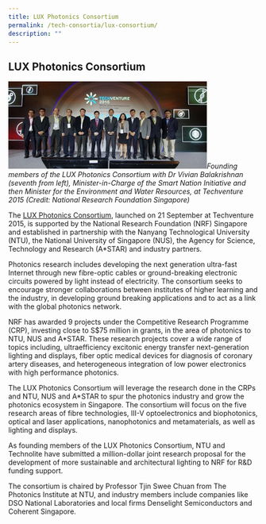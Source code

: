 ```yaml
---
title: LUX Photonics Consortium
permalink: /tech-consortia/lux-consortium/
description: ""
---
```

## LUX Photonics Consortium ##

<img src="/images/Programmes/Tech%20Consortias/lux-photonics-consortium-group-photo.jpg" alt="xxx" style="width:400px">*Founding members of the LUX Photonics Consortium with Dr Vivian Balakrishnan (seventh from left), Minister-in-Charge of the Smart Nation Initiative and then Minister for the Environment and Water Resources, at Techventure 2015 (Credit: National Research Foundation Singapore)*

The [LUX Photonics Consortium](http://luxphotonicsconsortium-sg.org/), launched on 21 September at Techventure 2015, is supported by the National Research Foundation (NRF) Singapore and established in partnership with the Nanyang Technological University (NTU), the National University of Singapore (NUS), the Agency for Science, Technology and Research (A*STAR) and industry partners.

Photonics research includes developing the next generation ultra-fast Internet through new fibre-optic cables or ground-breaking electronic circuits powered by light instead of electricity. The consortium seeks to encourage stronger collaborations between institutes of higher learning and the industry, in developing ground breaking applications and to act as a link with the global photonics network. 

NRF has awarded 9 projects under the Competitive Research Programme (CRP), investing close to S$75 million in grants, in the area of photonics to NTU, NUS and A*STAR. These research projects cover a wide range of topics including, ultraefficiency excitonic energy transfer next-generation lighting and displays, fiber optic medical devices for diagnosis of coronary artery diseases, and heterogeneous integration of low power electronics with high performance photonics.

The LUX Photonics Consortium will leverage the research done in the CRPs and NTU, NUS and A*STAR to spur the photonics industry and grow the photonics ecosystem in Singapore. The consortium will focus on the five research areas of fibre technologies, III-V optoelectronics and biophotonics, optical and laser applications, nanophotonics and metamaterials, as well as lighting and displays.

As founding members of the LUX Photonics Consortium, NTU and Technolite have submitted a million-dollar joint research proposal for the development of more sustainable and architectural lighting to NRF for R&amp;D funding support.

The consortium is chaired by Professor Tjin Swee Chuan from The Photonics Institute at NTU, and industry members include companies like DSO National Laboratories and local firms Denselight Semiconductors and Coherent Singapore.